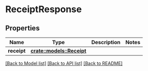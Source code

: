 # ReceiptResponse

## Properties

Name | Type | Description | Notes
------------ | ------------- | ------------- | -------------
**receipt** | [**crate::models::Receipt**](receipt.md) |  | 

[[Back to Model list]](../README.md#documentation-for-models) [[Back to API list]](../README.md#documentation-for-api-endpoints) [[Back to README]](../README.md)


